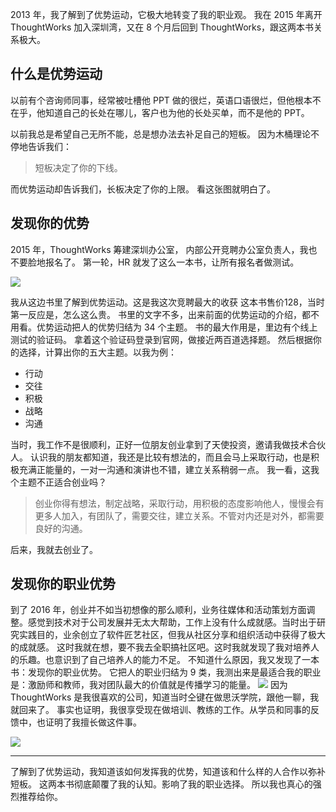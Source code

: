 2013 年，我了解到了优势运动，它极大地转变了我的职业观。
我在 2015 年离开 ThoughtWorks 加入深圳湾，又在 8 个月后回到 ThoughtWorks，跟这两本书关系极大。

## 什么是优势运动
以前有个咨询师同事，经常被吐槽他 PPT 做的很烂，英语口语很烂，但他根本不在乎，他知道自己的长处在哪儿，客户也为他的长处买单，而不是他的 PPT。

以前我总是希望自己无所不能，总是想办法去补足自己的短板。
因为木桶理论不停地告诉我们：
>短板决定了你的下线。

而优势运动却告诉我们，长板决定了你的上限。
看这张图就明白了。

## 发现你的优势
2015 年，ThoughtWorks 筹建深圳办公室， 内部公开竞聘办公室负责人，我也不要脸地报名了。
第一轮，HR 就发了这么一本书，让所有报名者做测试。

![](./_image/2017-02-25-07-21-05.jpg)

我从这边书里了解到优势运动。这是我这次竞聘最大的收获
这本书售价128，当时第一反应是，怎么这么贵。
书里的文字不多，出来前面的优势运动的介绍，都不用看。优势运动把人的优势归结为 34 个主题。
书的最大作用是，里边有个线上测试的验证码。
拿着这个验证码登录到官网，做接近两百道选择题。
然后根据你的选择，计算出你的五大主题。以我为例：
* 行动
* 交往
* 积极
* 战略
* 沟通

当时，我工作不是很顺利，正好一位朋友创业拿到了天使投资，邀请我做技术合伙人。
认识我的朋友都知道，我还是比较有想法的，而且会马上采取行动，也是积极充满正能量的，一对一沟通和演讲也不错，建立关系稍弱一点。
我一看，这我个主题不正适合创业吗？
>创业你得有想法，制定战略，采取行动，用积极的态度影响他人，慢慢会有更多人加入，有团队了，需要交往，建立关系。不管对内还是对外，都需要良好的沟通。

后来，我就去创业了。

## 发现你的职业优势
到了 2016 年，创业并不如当初想像的那么顺利，业务往媒体和活动策划方面调整。感觉到技术对于公司发展并无太大帮助，工作上没有什么成就感。当时出于研究实践目的，业余创立了软件匠艺社区，但我从社区分享和组织活动中获得了极大的成就感。
这时我就在想，要不我去全职搞社区吧。这时我就发现了我对培养人的乐趣。也意识到了自己培养人的能力不足。
不知道什么原因，我又发现了一本书：发现你的职业优势。
它把人的职业归结为 9 类，我测出来是最适合我的职业是：激励师和教师，我对团队最大的价值就是传播学习的能量。
![](./_image/2017-02-25-07-23-51.jpg)
因为 ThoughtWorks 是我很喜欢的公司，知道当时仝键在做思沃学院，跟他一聊，我就回来了。
事实也证明，我很享受现在做培训、教练的工作。从学员和同事的反馈中，也证明了我擅长做这件事。

![](./_image/2017-02-25-07-40-21.jpg)

---
了解到了优势运动，我知道该如何发挥我的优势，知道该和什么样的人合作以弥补短板。
这两本书彻底颠覆了我的认知。影响了我的职业选择。
所以我也真心的强烈推荐给你。